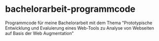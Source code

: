 # bachelorarbeit-programmcode
Programmcode für meine Bachelorarbeit mit dem Thema "Prototypische Entwicklung und Evaluierung eines Web-Tools zu Analyse von Webseiten auf Basis der Web Augmentation"
